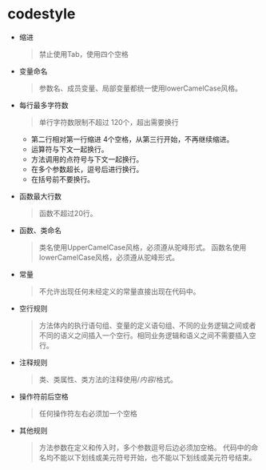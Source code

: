 # codestyle
+ 缩进
  >禁止使用Tab，使用四个空格

+ 变量命名
  >参数名、成员变量、局部变量都统一使用lowerCamelCase风格。

+ 每行最多字符数
  >单行字符数限制不超过 120个，超出需要换行
  + 第二行相对第一行缩进 4个空格，从第三行开始，不再继续缩进。
  + 运算符与下文一起换行。
  + 方法调用的点符号与下文一起换行。
  + 在多个参数超长，逗号后进行换行。
  + 在括号前不要换行。

+ 函数最大行数
  >函数不超过20行。

+ 函数、类命名
  >类名使用UpperCamelCase风格，必须遵从驼峰形式。
函数名使用lowerCamelCase风格，必须遵从驼峰形式。

+ 常量
  >不允许出现任何未经定义的常量直接出现在代码中。

+ 空行规则
  >方法体内的执行语句组、变量的定义语句组、不同的业务逻辑之间或者不同的语义之间插入一个空行。相同业务逻辑和语义之间不需要插入空行。

+ 注释规则
  >类、类属性、类方法的注释使用/*内容*/格式。

+ 操作符前后空格
  >任何操作符左右必须加一个空格

+ 其他规则
  >方法参数在定义和传入时，多个参数逗号后边必须加空格。
  代码中的命名均不能以下划线或美元符号开始，也不能以下划线或美元符号结束。